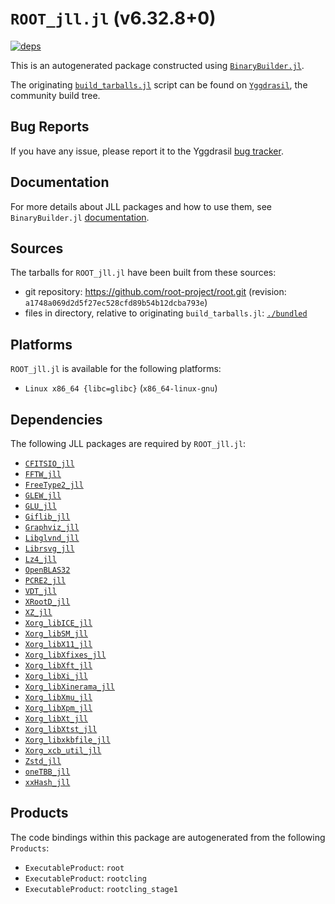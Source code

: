# `ROOT_jll.jl` (v6.32.8+0)

[![deps](https://juliahub.com/docs/ROOT_jll/deps.svg)](https://juliahub.com/ui/Packages/General/ROOT_jll/)

This is an autogenerated package constructed using [`BinaryBuilder.jl`](https://github.com/JuliaPackaging/BinaryBuilder.jl).

The originating [`build_tarballs.jl`](https://github.com/JuliaPackaging/Yggdrasil/blob/6717f80901d7a9d35a2daa6c04e258477413c6a6/R/ROOT/build_tarballs.jl) script can be found on [`Yggdrasil`](https://github.com/JuliaPackaging/Yggdrasil/), the community build tree.

## Bug Reports

If you have any issue, please report it to the Yggdrasil [bug tracker](https://github.com/JuliaPackaging/Yggdrasil/issues).

## Documentation

For more details about JLL packages and how to use them, see `BinaryBuilder.jl` [documentation](https://docs.binarybuilder.org/stable/jll/).

## Sources

The tarballs for `ROOT_jll.jl` have been built from these sources:

* git repository: https://github.com/root-project/root.git (revision: `a1748a069d2d5f27ec528cfd89b54b12dcba793e`)
* files in directory, relative to originating `build_tarballs.jl`: [`./bundled`](https://github.com/JuliaPackaging/Yggdrasil/tree/6717f80901d7a9d35a2daa6c04e258477413c6a6/R/ROOT/bundled)

## Platforms

`ROOT_jll.jl` is available for the following platforms:

* `Linux x86_64 {libc=glibc}` (`x86_64-linux-gnu`)

## Dependencies

The following JLL packages are required by `ROOT_jll.jl`:

* [`CFITSIO_jll`](https://github.com/JuliaBinaryWrappers/CFITSIO_jll.jl)
* [`FFTW_jll`](https://github.com/JuliaBinaryWrappers/FFTW_jll.jl)
* [`FreeType2_jll`](https://github.com/JuliaBinaryWrappers/FreeType2_jll.jl)
* [`GLEW_jll`](https://github.com/JuliaBinaryWrappers/GLEW_jll.jl)
* [`GLU_jll`](https://github.com/JuliaBinaryWrappers/GLU_jll.jl)
* [`Giflib_jll`](https://github.com/JuliaBinaryWrappers/Giflib_jll.jl)
* [`Graphviz_jll`](https://github.com/JuliaBinaryWrappers/Graphviz_jll.jl)
* [`Libglvnd_jll`](https://github.com/JuliaBinaryWrappers/Libglvnd_jll.jl)
* [`Librsvg_jll`](https://github.com/JuliaBinaryWrappers/Librsvg_jll.jl)
* [`Lz4_jll`](https://github.com/JuliaBinaryWrappers/Lz4_jll.jl)
* [`OpenBLAS32`](https://github.com/JuliaBinaryWrappers/OpenBLAS32.jl)
* [`PCRE2_jll`](https://github.com/JuliaBinaryWrappers/PCRE2_jll.jl)
* [`VDT_jll`](https://github.com/JuliaBinaryWrappers/VDT_jll.jl)
* [`XRootD_jll`](https://github.com/JuliaBinaryWrappers/XRootD_jll.jl)
* [`XZ_jll`](https://github.com/JuliaBinaryWrappers/XZ_jll.jl)
* [`Xorg_libICE_jll`](https://github.com/JuliaBinaryWrappers/Xorg_libICE_jll.jl)
* [`Xorg_libSM_jll`](https://github.com/JuliaBinaryWrappers/Xorg_libSM_jll.jl)
* [`Xorg_libX11_jll`](https://github.com/JuliaBinaryWrappers/Xorg_libX11_jll.jl)
* [`Xorg_libXfixes_jll`](https://github.com/JuliaBinaryWrappers/Xorg_libXfixes_jll.jl)
* [`Xorg_libXft_jll`](https://github.com/JuliaBinaryWrappers/Xorg_libXft_jll.jl)
* [`Xorg_libXi_jll`](https://github.com/JuliaBinaryWrappers/Xorg_libXi_jll.jl)
* [`Xorg_libXinerama_jll`](https://github.com/JuliaBinaryWrappers/Xorg_libXinerama_jll.jl)
* [`Xorg_libXmu_jll`](https://github.com/JuliaBinaryWrappers/Xorg_libXmu_jll.jl)
* [`Xorg_libXpm_jll`](https://github.com/JuliaBinaryWrappers/Xorg_libXpm_jll.jl)
* [`Xorg_libXt_jll`](https://github.com/JuliaBinaryWrappers/Xorg_libXt_jll.jl)
* [`Xorg_libXtst_jll`](https://github.com/JuliaBinaryWrappers/Xorg_libXtst_jll.jl)
* [`Xorg_libxkbfile_jll`](https://github.com/JuliaBinaryWrappers/Xorg_libxkbfile_jll.jl)
* [`Xorg_xcb_util_jll`](https://github.com/JuliaBinaryWrappers/Xorg_xcb_util_jll.jl)
* [`Zstd_jll`](https://github.com/JuliaBinaryWrappers/Zstd_jll.jl)
* [`oneTBB_jll`](https://github.com/JuliaBinaryWrappers/oneTBB_jll.jl)
* [`xxHash_jll`](https://github.com/JuliaBinaryWrappers/xxHash_jll.jl)

## Products

The code bindings within this package are autogenerated from the following `Products`:

* `ExecutableProduct`: `root`
* `ExecutableProduct`: `rootcling`
* `ExecutableProduct`: `rootcling_stage1`
